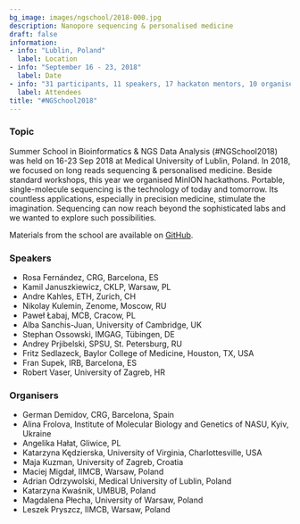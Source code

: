 ```yaml
---
bg_image: images/ngschool/2018-000.jpg
description: Nanopore sequencing & personalised medicine
draft: false
information:
- info: "Lublin, Poland"
  label: Location
- info: "September 16 - 23, 2018"
  label: Date
- info: "31 participants, 11 speakers, 17 hackaton mentors, 10 organisers"
  label: Attendees
title: "#NGSchool2018"
---
```


### Topic

Summer School in Bioinformatics & NGS Data Analysis (#NGSchool2018) was held on 16-23 Sep 2018 at Medical University of Lublin, Poland. 
In 2018, we focused on long reads sequencing & personalised medicine. Beside standard workshops, this year we organised MinION hackathons. 
Portable, single-molecule sequencing is the technology of today and tomorrow. Its countless applications, especially in precision medicine, 
stimulate the imagination. Sequencing can now reach beyond the sophisticated labs and we wanted to explore such possibilities.  

Materials from the school are available on [GitHub](https://github.com/NGSchoolEU/ngs18).

### Speakers

* Rosa Fernández, CRG, Barcelona, ES
* Kamil Januszkiewicz, CKLP, Warsaw, PL
* Andre Kahles, ETH, Zurich, CH
* Nikolay Kulemin, Zenome, Moscow, RU
* Paweł Łabaj,  MCB, Cracow, PL
* Alba Sanchis-Juan, University of Cambridge, UK
* Stephan Ossowski, IMGAG, Tübingen, DE
* Andrey Prjibelski, SPSU, St. Petersburg, RU
* Fritz Sedlazeck, Baylor College of Medicine, Houston, TX, USA
* Fran Supek, IRB, Barcelona, ES
* Robert Vaser, University of Zagreb, HR

### Organisers

* German Demidov, CRG, Barcelona, Spain
* Alina Frolova, Institute of Molecular Biology and Genetics of NASU, Kyiv, Ukraine
* Angelika Hałat, Gliwice, PL
* Katarzyna Kędzierska, University of Virginia, Charlottesville, USA
* Maja Kuzman, University of Zagreb, Croatia
* Maciej Migdał, IIMCB, Warsaw, Poland
* Adrian Odrzywolski, Medical University of Lublin, Poland
* Katarzyna Kwaśnik, UMBUB, Poland
* Magdalena Płecha, University of Warsaw, Poland
* Leszek Pryszcz, IIMCB, Warsaw, Poland
